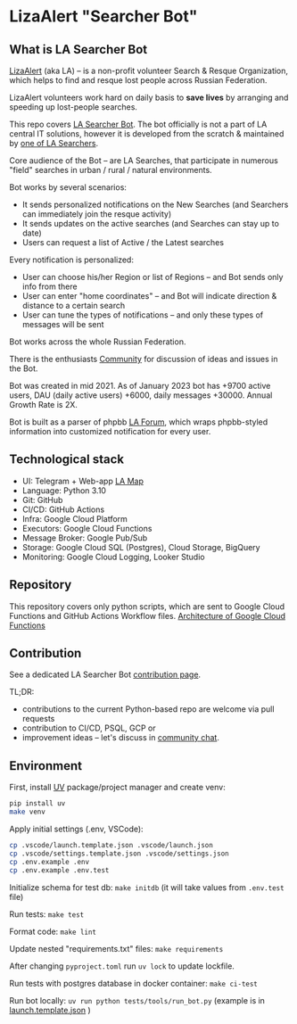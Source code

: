 # LizaAlert "Searcher Bot"

## What is LA Searcher Bot
[LizaAlert](https://lizaalert.org/) (aka LA) – is a non-profit volunteer 
Search & Resque Organization, which helps to find and 
resque lost people across Russian Federation.

LizaAlert volunteers work hard on daily basis to **save lives** by arranging and 
speeding up lost-people searches.

This repo covers [LA Searcher Bot](https://t.me/LizaAlert_Searcher_Bot). The bot officially is 
not a part of LA central IT solutions, however it is developed from the scratch 
& maintained by [one of LA Searchers](https://t.me/MikeMikeT).

Core audience of the Bot – are LA Searches, that participate in
numerous "field" searches in urban / rural / natural environments.

Bot works by several scenarios:
* It sends personalized notifications on the New Searches 
(and Searchers can immediately join the resque activity)
* It sends updates on the active searches (and Searches can stay up to date)
* Users can request a list of Active / the Latest searches

Every notification is personalized:
* User can choose his/her Region or list of Regions – and Bot sends 
only info from there
* User can enter "home coordinates" – and Bot will 
indicate direction & distance to a certain search
* User can tune the types of notifications – and only these types 
of messages will be sent

Bot works across the whole Russian Federation.

There is the enthusiasts [Community](https://t.me/+56GrL4LQ-og2NGEy) 
for discussion of ideas and issues in the Bot.

Bot was created in mid 2021.
As of January 2023 bot has +9700 active users, DAU (daily active users) +6000,
daily messages +30000. Annual Growth Rate is 2X.

Bot is built as a parser of phpbb [LA Forum](https://lizaalert.org/forum/), 
which wraps phpbb-styled information into customized 
notification for every user.

## Technological stack

* UI: Telegram + Web-app [LA Map](https://github.com/cherrytea-dev/la_map)
* Language: Python 3.10 
* Git: GitHub
* CI/CD: GitHub Actions
* Infra: Google Cloud Platform
* Executors: Google Cloud Functions
* Message Broker: Google Pub/Sub
* Storage: Google Cloud SQL (Postgres), Cloud Storage, BigQuery
* Monitoring: Google Cloud Logging, Looker Studio

## Repository 

This repository covers only python scripts, which are sent to Google 
Cloud Functions and GitHub Actions Workflow files.
[Architecture of Google Cloud Functions](https://htmlpreview.github.io/?https://github.com/cherrytea-dev/la_searcher_bot/blob/main/doc/cloud_functions_architecture.html)

## Contribution

See a dedicated LA Searcher Bot 
[contribution page](https://github.com/cherrytea-dev/la_searcher_bot/blob/main/CONTRIBUTING.md).

TL;DR: 
* contributions to the current Python-based repo are welcome via pull requests
* contribution to CI/CD, PSQL, GCP or
* improvement ideas – let's discuss in [community chat](https://t.me/+56GrL4LQ-og2NGEy).

## Environment 

First, install [UV](https://docs.astral.sh/uv) package/project manager and create venv:

``` bash
pip install uv
make venv
```

Apply initial settings (.env, VSCode):
``` bash
cp .vscode/launch.template.json .vscode/launch.json
cp .vscode/settings.template.json .vscode/settings.json
cp .env.example .env
cp .env.example .env.test
```

Initialize schema for test db: `make initdb` (it will take values from `.env.test` file)

Run tests: `make test`

Format code: `make lint`

Update nested "requirements.txt" files: `make requirements`

After changing `pyproject.toml` run `uv lock` to update lockfile.

Run tests with postgres database in docker container: `make ci-test`

Run bot locally: `uv run python tests/tools/run_bot.py` (example is in [launch.template.json](.vscode/launch.template.json) )